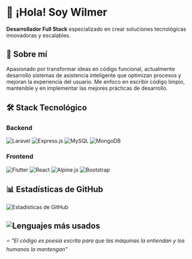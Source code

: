 # 👋 ¡Hola! Soy Wilmer

**Desarrollador Full Stack** especializado en crear soluciones tecnológicas innovadoras y escalables.

## 🚀 Sobre mí

Apasionado por transformar ideas en código funcional, actualmente desarrollo sistemas de asistencia inteligente que optimizan procesos y mejoran la experiencia del usuario. Me enfoco en escribir código limpio, mantenible y en implementar las mejores prácticas de desarrollo.

## 🛠️ Stack Tecnológico

### Backend
![Laravel](https://img.shields.io/badge/Laravel-FF2D20?style=for-the-badge&logo=laravel&logoColor=white)
![Express.js](https://img.shields.io/badge/Express.js-404D59?style=for-the-badge&logo=express&logoColor=white)
![MySQL](https://img.shields.io/badge/MySQL-005C84?style=for-the-badge&logo=mysql&logoColor=white)
![MongoDB](https://img.shields.io/badge/MongoDB-4EA94B?style=for-the-badge&logo=mongodb&logoColor=white)

### Frontend
![Flutter](https://img.shields.io/badge/Flutter-02569B?style=for-the-badge&logo=flutter&logoColor=white)
![React](https://img.shields.io/badge/React-20232A?style=for-the-badge&logo=react&logoColor=61DAFB)
![Alpine.js](https://img.shields.io/badge/Alpine.js-8BC34A?style=for-the-badge&logo=alpine.js&logoColor=white)
![Bootstrap](https://img.shields.io/badge/Bootstrap-563D7C?style=for-the-badge&logo=bootstrap&logoColor=white)

## 📊 Estadísticas de GitHub

![Estadísticas de GitHub](https://github-readme-stats.vercel.app/api?username=VilaxDev&show_icons=true&theme=radical)

![Lenguajes más usados](https://github-readme-stats.vercel.app/api/top-langs/?username=VilaxDev&layout=compact&theme=radical)
---
⭐ *"El código es poesía escrita para que las máquinas la entiendan y los humanos la mantengan"*
